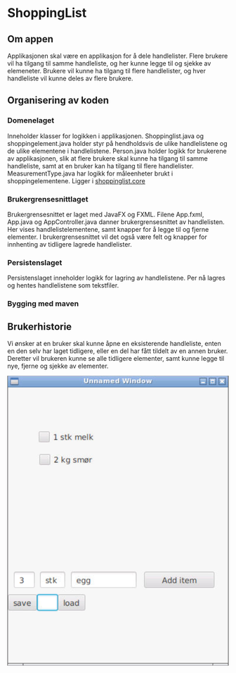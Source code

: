# ShoppingList

## Om appen
Applikasjonen skal være en applikasjon for å dele handlelister.
Flere brukere vil ha tilgang til samme handleliste, og her kunne legge til og sjekke av elemeneter.
Brukere vil kunne ha tilgang til flere handlelister, og hver handleliste vil kunne deles av flere brukere. 

## Organisering av koden

### Domenelaget
Inneholder klasser for logikken i applikasjonen.
Shoppinglist.java og shoppingelement.java holder styr på hendholdsvis de ulike handlelistene og de ulike elementene i handlelistene.
Person.java holder logikk for brukerene av applikasjonen, slik at flere brukere skal kunne ha tilgang til samme handleliste, samt at en bruker kan ha tilgang til flere handlelister.
MeasurementType.java har logikk for måleenheter brukt i shoppingelementene. 
Ligger i [shoppinglist.core](https://gitlab.stud.idi.ntnu.no/it1901/groups-2020/gr2049/gr2049/-/tree/master/shoppinglist%2Fsrc%2Fshoppinglist%2Fcore)

### Brukergrensesnittlaget
Brukergrensesnittet er laget med JavaFX og FXML. Filene App.fxml, App.java og AppController.java danner brukergrensesnittet av handlelisten.
Her vises handlelistelementene, samt knapper for å legge til og fjerne elementer. I brukergrensesnittet vil det også være felt og knapper for innhenting av tidligere lagrede handlelister. 

### Persistenslaget 
Persistenslaget inneholder logikk for lagring av handlelistene. Per nå lagres og hentes handlelistene som tekstfiler.

### Bygging med maven 


## Brukerhistorie
Vi ønsker at en bruker skal kunne åpne en eksisterende handleliste, enten en den selv har laget tidligere, eller en del har fått tildelt av en annen bruker.
Deretter vil brukeren kunne se alle tidligere elementer, samt kunne legge til nye, fjerne og sjekke av elementer. 


![](screenshot.png)